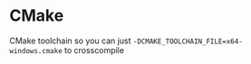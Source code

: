 # CMake
CMake toolchain so you can just ``-DCMAKE_TOOLCHAIN_FILE=x64-windows.cmake`` to crosscompile